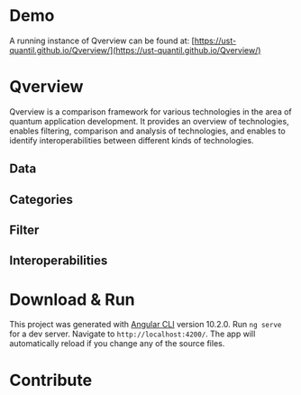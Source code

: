 # Demo
A running instance of Qverview can be found at: [https://ust-quantil.github.io/Qverview/](https://ust-quantil.github.io/Qverview/)

# Qverview
Qverview is a comparison framework for various technologies in the area of quantum application development.
It provides an overview of technologies, enables filtering, comparison and analysis of technologies, and enables to identify interoperabilities between different kinds of technologies.

## Data
## Categories
## Filter
## Interoperabilities


# Download & Run
This project was generated with [Angular CLI](https://github.com/angular/angular-cli) version 10.2.0.
Run `ng serve` for a dev server. Navigate to `http://localhost:4200/`. The app will automatically reload if you change any of the source files.

# Contribute
